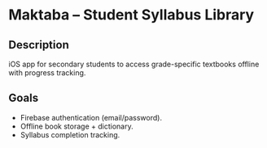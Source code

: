 # Maktaba – Student Syllabus Library  
## Description  
iOS app for secondary students to access grade-specific textbooks offline with progress tracking.  
## Goals  
- Firebase authentication (email/password).  
- Offline book storage + dictionary.  
- Syllabus completion tracking.  
